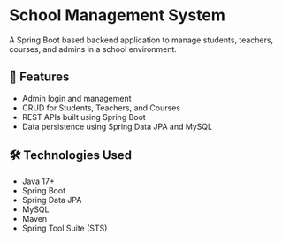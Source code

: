# School Management System

A Spring Boot based backend application to manage students, teachers, courses, and admins in a school environment.

## 📌 Features
- Admin login and management
- CRUD for Students, Teachers, and Courses
- REST APIs built using Spring Boot
- Data persistence using Spring Data JPA and MySQL

## 🛠️ Technologies Used
- Java 17+
- Spring Boot
- Spring Data JPA
- MySQL
- Maven
- Spring Tool Suite (STS)

